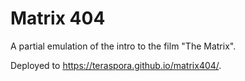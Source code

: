 # Matrix 404

A partial emulation of the intro to the film "The Matrix".

Deployed to <https://teraspora.github.io/matrix404/>.